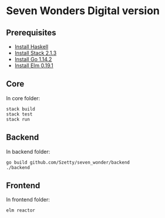 # Seven Wonders Digital version

## Prerequisites

- [Install Haskell](https://www.haskell.org/platform/)
- [Install Stack 2.1.3](https://docs.haskellstack.org/en/stable/README/)
- [Install Go 1.14.2](https://golang.org/doc/install)
- [Install Elm 0.19.1](https://guide.elm-lang.org/install/elm.html)

## Core

In core folder:
```shell script
stack build
stack test
stack run
```

## Backend

In backend folder:
```shell script
go build github.com/Szetty/seven_wonder/backend
./backend
```

## Frontend

In frontend folder:
```shell script
elm reactor
```